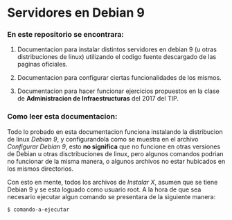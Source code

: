 # Servidores en Debian 9

### En este repositorio se encontrara:

1. Documentacion para instalar distintos servidores en debian 9 (u otras distribuciones de linux) utilizando el codigo fuente descargado de las paginas oficiales.

2. Documentacion para configurar ciertas funcionalidades de los mismos.

3. Documentacion para hacer funcionar ejercicios propuestos en la clase de **Administracion de Infraestructuras** del 2017 del TIP.

### Como leer esta documentacion:

Todo lo probado en esta documentacion funciona instalando la distribucion de linux *Debian 9*, y configurandola como se muestra en el archivo *Configurar Debian 9*, esto **no significa** que no funcione en otras versiones de Debian u otras disctribuciones de linux, pero algunos comandos podrian no funcionar de la misma manera, o algunos archivos no estar hubicados en los mismos directorios.

Con esto en mente, todos los archivos de *Instalar X*, asumen que se tiene Debian 9 y se esta loguado como usuario root. A la hora de que sea necesario ejecutar algun comando se presentara de la siguiente manera:

`$ comando-a-ejecutar`
